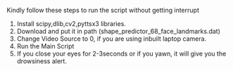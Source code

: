 Kindly follow these steps to run the script without getting interrupt

1. Install scipy,dlib,cv2,pyttsx3 libraries.
2. Download and put it in path (shape_predictor_68_face_landmarks.dat)
3. Change Video Source to 0, if you are using inbuilt laptop camera.
4. Run the Main Script
5. If you close your eyes for 2-3seconds or if you yawn, it will give you the drowsiness alert.
